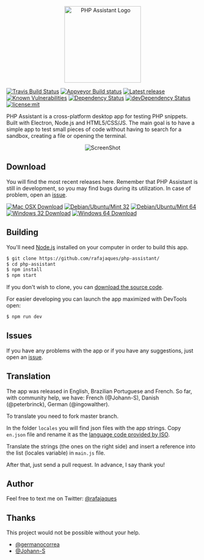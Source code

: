 <p align="center">
  <img width="200" src="https://raw.githubusercontent.com/rafajaques/php-assistant/master/app/gfx/readme/logo.png" alt="PHP Assistant Logo"/>
</p>


[![Travis Build Status](https://travis-ci.org/rafajaques/php-assistant.svg?branch=master)](https://travis-ci.org/rafajaques/php-assistant)
[![Appveyor Build status](https://ci.appveyor.com/api/projects/status/r4wsabo0ury7a5kg?svg=true)](https://ci.appveyor.com/project/rafajaques/php-assistant)
[![Latest release](https://img.shields.io/github/tag/rafajaques/php-assistant.svg)](https://github.com/rafajaques/php-assistant/releases)
[![Known Vulnerabilities](https://snyk.io/test/github/rafajaques/php-assistant/badge.svg?targetFile=app%2Fpackage.json)](https://snyk.io/test/github/rafajaques/php-assistant?targetFile=app%2Fpackage.json)
[![Dependency Status](https://david-dm.org/rafajaques/php-assistant.svg?path=app)](https://david-dm.org/rafajaques/php-assistant?path=app)
[![devDependency Status](https://david-dm.org/rafajaques/php-assistant/dev-status.svg)](https://david-dm.org/rafajaques/php-assistant?type=dev)
[![license:mit](https://img.shields.io/badge/license-mit-blue.svg)](https://opensource.org/licenses/MIT)

PHP Assistant is a cross-platform desktop app for testing PHP snippets.
Built with Electron, Node.js and HTML5/CSS/JS.
The main goal is to have a simple app to test small pieces of code without having to search for a sandbox, creating a file or opening the terminal.

<p align="center">
  <img src="https://raw.githubusercontent.com/rafajaques/php-assistant/master/app/gfx/readme/screenshot.png" alt="ScreenShot"/>
</p>

## Download

You will find the most recent releases here. Remember that PHP Assistant is still in development, so you may find bugs during its utilization. In case of problem, open an [issue](https://github.com/rafajaques/php-assistant/issues).

[![Mac OSX Download](https://img.shields.io/badge/download-Mac%20OSX-blue.svg)](https://github.com/rafajaques/php-assistant/releases/download/v0.0.11/phpassistant-0.0.11.dmg)
[![Debian/Ubuntu/Mint 32](https://img.shields.io/badge/download-Debian%2FUbuntu%2FMint%20(32)-blue.svg)](https://github.com/rafajaques/php-assistant/releases/download/v0.0.11/phpassistant-0.0.11-ia32.deb)
[![Debian/Ubuntu/Mint 64](https://img.shields.io/badge/download-Debian%2FUbuntu%2FMint%20(64)-blue.svg)](https://github.com/rafajaques/php-assistant/releases/download/v0.0.11/phpassistant-0.0.11.deb)
[![Windows 32 Download](https://img.shields.io/badge/download-Windows%20(32)-blue.svg)](https://github.com/rafajaques/php-assistant/releases/download/v0.0.11/phpassistant-Setup-0.0.11-ia32.exe)
[![Windows 64 Download](https://img.shields.io/badge/download-Windows%20(64)-blue.svg)](https://github.com/rafajaques/php-assistant/releases/download/v0.0.11/phpassistant-Setup-0.0.11.exe)

## Building

You'll need [Node.js](https://nodejs.org) installed on your computer in order to build this app.

```bash
$ git clone https://github.com/rafajaques/php-assistant/
$ cd php-assistant
$ npm install
$ npm start
```

If you don't wish to clone, you can [download the source code](https://github.com/rafajaques/php-assistant/archive/master.zip).

For easier developing you can launch the app maximized with DevTools open:

```bash
$ npm run dev
```

## Issues

If you have any problems with the app or if you have any suggestions, just open an [issue](https://github.com/rafajaques/php-assistant/issues).

## Translation

The app was released in English, Brazilian Portuguese and French.
So far, with community help, we have: French (@Johann-S), Danish (@peterbrinck), German (@ingowalther).

To translate you need to fork master branch.

In the folder `locales` you will find json files with the app strings.
Copy `en.json` file and rename it as the [language code provided by ISO](http://www.lingoes.net/en/translator/langcode.htm).

Translate the strings (the ones on the right side) and insert a reference into the list (locales variable) in `main.js` file.

After that, just send a pull request. In advance, I say thank you!

## Author

Feel free to text me on Twitter: [@rafajaques](https://twitter.com/rafajaques)

## Thanks

This project would not be possible without your help.

- [@germanocorrea](https://github.com/germanocorrea)
- [@Johann-S](https://github.com/johann-s)
